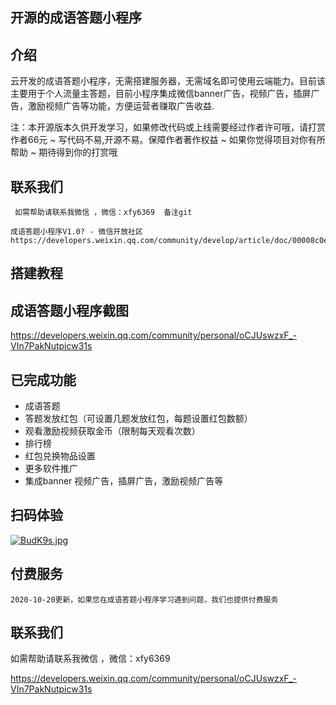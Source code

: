 ## 开源的成语答题小程序

## 介绍

云开发的成语答题小程序，无需搭建服务器，无需域名即可使用云端能力。目前该主要用于个人流量主答题，目前小程序集成微信banner广告，视频广告，插屏广告，激励视频广告等功能，方便运营者赚取广告收益.
  
   注：本开源版本久供开发学习，如果修改代码或上线需要经过作者许可哦，请打赏作者66元 ~ 写代码不易,开源不易。保障作者著作权益 ~ 如果你觉得项目对你有所帮助 ~ 期待得到你的打赏哦
     


## 联系我们
     
     如需帮助请联系我微信 ，微信：xfy6369  备注git
	
	成语答题小程序V1.0? - 微信开放社区 https://developers.weixin.qq.com/community/develop/article/doc/00008c0ec30240573c2bf593056813
## 搭建教程

	 

 
## 成语答题小程序截图
https://developers.weixin.qq.com/community/personal/oCJUswzxF_-VIn7PakNutpicw31s


 
## 已完成功能
+ 成语答题
+ 答题发放红包（可设置几题发放红包，每题设置红包数额）
+ 观看激励视频获取金币（限制每天观看次数）
+ 排行榜
+ 红包兑换物品设置
+ 更多软件推广
+ 集成banner 视频广告，插屏广告，激励视频广告等

## 扫码体验

[![BudK9s.jpg](https://s1.ax1x.com/2020/10/26/BudK9s.jpg)](https://imgchr.com/i/BudK9s)


##  付费服务
   
    2020-10-20更新，如果您在成语答题小程序学习遇到问题，我们也提供付费服务

## 联系我们

   如需帮助请联系我微信 ，微信：xfy6369
   
https://developers.weixin.qq.com/community/personal/oCJUswzxF_-VIn7PakNutpicw31s


	  
